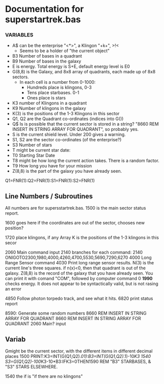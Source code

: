 # Documentation for superstartrek.bas

### VARIABLES
* A$ can be the enterprise "<*>", a Klingon "+k+", >!<
  * Seems to be a holder of "the current object"
* B3 Number of bases in a quadrant
* B9 Number of bases in the galaxy
* E is energy. Total energy is S+E, default energy level is E0
* G(8,8) is the Galaxy, and 8x8 array of quadrants, each made up of 8x8 sectors.
  * In each cell is a number from 0-1000:
    * Hundreds place is klingons, 0-3
    * Tens place starbases. 0-1
    * Ones place is stars
* K3 number of Klingons in a quadrant
* K9 Number of klingons in the galaxy
* K(3) is the positions of the 1-3 Klingons in this sector
* Q1, Q2 are the Quadrant co-ordinates (indices into G())
* Q$ Is is possible that the current sector is stored in a string?
    "8660 REM INSERT IN STRING ARRAY FOR QUADRANT", so probably yes.
* S is the current shield level. Under 200 gives a warning.
* S1, S2 are the sector co-ordinates (of the enterprise?)
* S3 Number of stars
* T might be current star date:
* T0 Starting Star Date
* T8 might be how long the current action takes. There is a random factor.
* T9 How long you have for your mission
* Z(8,8) is the part of the galaxy you have already seen.

Q1=FNR(1):Q2=FNR(1):S1=FNR(1):S2=FNR(1)


## Line Numbers / Subroutines
All numbers are for supersstartrek.bas.
1500 is the main sector status report.

1600 goes here if the coordinates are out of the sector, chooses new position?

1720 place klingons, if any Array K is the positions of the 1-3 klingons in this secor

2060 Main command input
2140 branches for each command: 2140 ONIGOTO2300,1980,4000,4260,4700,5530,5690,7290,6270
4000 Long Range Sensor command
4030 Print long range sensor results. N(3) is the current line's three squares. 
    if n(x)<0, then that quadrant is out of the galaxy.
    Z(8,8) is the record of the galaxy that you have already seen. You can print it with
    comand "COM", followed by computer command 0
**1990** checks energy. It does not appear to be syntactically valid, but is
not rasing an error

4850 Follow photon torpedo track, and see what it hits.
6820 print status report


8590: Generate some random numbers
8660 REM INSERT IN STRING ARRAY FOR QUADRANT
8660 REM INSERT IN STRING ARRAY FOR QUADRANT
2060 Main? input



## Variab
Gmight be the current sector, with the different items in different decimal places
1500 PRINT:K3=INT(G(Q1,Q2)*.01):B3=INT(G(Q1,Q2)*.1)-10*K3
1540 S3=G(Q1,Q2)-100*K3-10*B3:IFK3=0THEN1590
REM "B3" STARBASES, & "S3" STARS ELSEWHERE.

1540 the if is "if there are no klingons"




